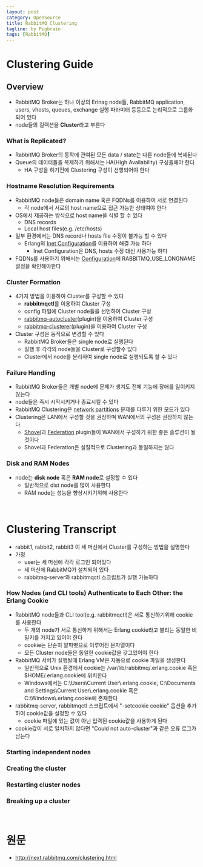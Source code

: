 ```yaml
---
layout: post
category: OpenSource
title: RabbitMQ Clustering
tagline: by Pigbrain
tags: [RabbitMQ]
---
```

  
<!--more-->  
  
# Clustering Guide  

## Overview
* RabbitMQ Broker는 하나 이상의 Erlnag node들, RabbitMQ application, users, vhosts, queues, exchange 실행 파라미터 등등으로 논리적으로 그룹화되어 있다  
* node들의 컬렉션을 **Cluster**라고 부른다  
  
  
### What is Replicated?  
* RabbitMQ Broker의 동작에 관여된 모든 data / state는 다른 node들에 복제된다  
* Queue의 데이터들을 복제하기 위해서는 HA(High Availability) 구성을해야 한다  
	* HA 구성을 하기전에 Clustering 구성이 선행되어야 한다  
  
  
### Hostname Resolution Requirements  
* RabbitMQ node들은 domain name 혹은 FQDNs를 이용하여 서로 연결된다  
	* 각 node에서 서로의 host name으로 접근 가능한 상태여야 한다  
* OS에서 제공하는 방식으로 host name을 식별 할 수 있다  
	* DNS records  
	* Local host files(e.g. /etc/hosts)  
* 일부 환경에서는 DNS record나 hosts file 수정이 불가능 할 수 있다  
	* Erlang의 [Inet Configuration](http://erlang.org/doc/apps/erts/inet_cfg.html)를 이용하여 해결 가능 하다  
		* Inet Configuration은 DNS, hosts 수정 대신 사용가능 하다  
* FQDNs를 사용하기 위해서는 [Configuration](http://next.rabbitmq.com/configure.html#define-environment-variables)에 RABBITMQ_USE_LONGNAME 설정을 확인해야한다  

### Cluster Formation  
* 4가지 방법을 이용하여 Cluster를 구성할 수 있다  
	* **rabbitmqctl**를 이용하여 Cluster 구성  
	* config 파일에 Cluster node들을 선언하여 Cluster 구성  
	* [rabbitmq-autocluster](https://github.com/aweber/rabbitmq-autocluster/)(plugin)을 이용하여 Cluster 구성  
	* [rabbitmq-clusterer](https://github.com/rabbitmq/rabbitmq-clusterer)(plugin)을 이용하여 Cluster 구성  
* Cluster 구성은 동적으로 변경할 수 있다  
	* RabbitMQ Broker들은 single node로 실행된다  
	* 실행 후 각각의 node들을 Cluster로 구성할수 있다  
	* Cluster에서 node를 분리하여 single node로 실행되도록 할 수 있다  
  
  
### Failure Handling  
* RabbitMQ Broker들은 개별 node에 문제가 생겨도 전체 기능에 장애를 일이키지 않는다  
* node들은 즉시 시작시키거나 종료시킬 수 있다  
* RabbitMQ Clustering은 [network partitions](http://next.rabbitmq.com/partitions.html) 문제를 다루기 위한 모드가 있다  
* Clustering은 LAN에서 구성할 것을 권장하며 WAN에서의 구성은 권장하지 않는다  
	* [Shovel](http://next.rabbitmq.com/shovel.html)과 [Federation](http://next.rabbitmq.com/federation.html) plugin들이 WAN에서 구성하기 위한 좋은 솔루션이 될 것이다  
	* Shovel과 Federation은 실질적으로 Clustering과 동일하지는 않다  
  
### Disk and RAM Nodes  
* node는 **disk node** 혹은 **RAM node**로 설정할 수 있다  
	* 일반적으로 dist node를 많이 사용한다  
	* RAM node는 성능을 향상시키기위해 사용한다  
  
<br>  
  
# Clustering Transcript
* rabbit1, rabbit2, rabbit3 이 세 머신에서 Cluster를 구성하는 방법을 설명한다  
* 가정  
	* user는 세 머신에 각각 로그인 되어있다  
	* 세 머신에 RabbitMQ가 설치되어 있다  
	* rabbitmq-server와 rabbitmqctl 스크립트가 실행 가능하다  
  
### How Nodes (and CLI tools) Authenticate to Each Other: the Erlang Cookie  
* RabbitMQ node들과 CLI tool(e.g. rabbitmqctl)은 서로 통신하기위해 cookie를 사용한다  
	* 두 개의 node가 서로 통신하게 위해서는 Erlang cookie라고 불리는 동일한 비밀키를 가지고 있어야 한다  
	* cookie는 단순히 알파벳으로 이루어진 문자열이다  
	* 모든 Cluster node들은 동일한 cookie값을 갖고있어야 한다  
* RabbitMQ 서버가 실행될때 Erlang VM은 자동으로 cookie 파일을 생성한다  
	* 일반적으로 Unix 환경에서 cookie는 /var/lib/rabbitmq/.erlang.cookie 혹은 $HOME/.erlang.cookie에 위치한다  
	* Windows에서는 C:\\Users\\Current User\\.erlang.cookie, C:\\Documents and Settings\\Current User\\.erlang.cookie 혹은 C:\\Windows\\.erlang.cookie에 존재한다  
* rabbitmq-server, rabbitmqctl 스크립트에서 "-setcookie cookie" 옵션을 추가하여 cookie값을 설정할 수 있다  
	* cookie 파일에 있는 값이 아닌 입력된 cookie값을 사용하게 된다  
* cookie값이 서로 일치하지 않다면 "Could not auto-cluster"과 같은 오류 로그가 남는다  
  
### Starting independent nodes 
  
### Creating the cluster
  
### Restarting cluster nodes  
  
### Breaking up a cluster  
  
  
<br>  
  
# 원문   
* http://next.rabbitmq.com/clustering.html
